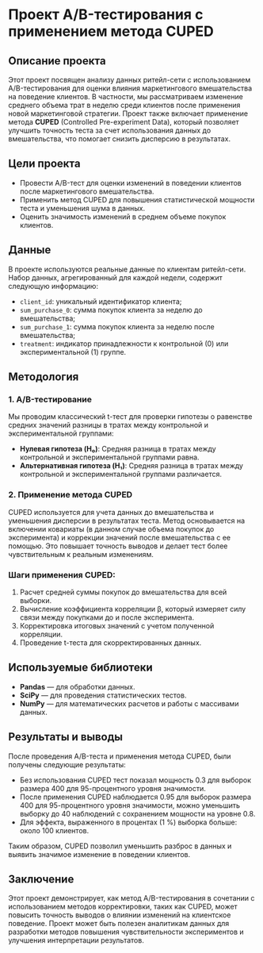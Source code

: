 # Проект A/B-тестирования с применением метода CUPED

## Описание проекта

Этот проект посвящен анализу данных ритейл-сети с использованием A/B-тестирования для оценки влияния маркетингового вмешательства на поведение клиентов. В частности, мы рассматриваем изменение среднего объема трат в неделю среди клиентов после применения новой маркетинговой стратегии. Проект также включает применение метода **CUPED** (Controlled Pre-experiment Data), который позволяет улучшить точность теста за счет использования данных до вмешательства, что помогает снизить дисперсию в результатах.

## Цели проекта

- Провести A/B-тест для оценки изменений в поведении клиентов после маркетингового вмешательства.
- Применить метод CUPED для повышения статистической мощности теста и уменьшения шума в данных.
- Оценить значимость изменений в среднем объеме покупок клиентов.

## Данные

В проекте используются реальные данные по клиентам ритейл-сети. Набор данных, агрегированный для каждой недели, содержит следующую информацию:
- `client_id`: уникальный идентификатор клиента;
- `sum_purchase_0`: сумма покупок клиента за неделю до вмешательства;
- `sum_purchase_1`: сумма покупок клиента за неделю после вмешательства;
- `treatment`: индикатор принадлежности к контрольной (0) или экспериментальной (1) группе.

## Методология

### 1. **A/B-тестирование**

Мы проводим классический t-тест для проверки гипотезы о равенстве средних значений разницы в тратах между контрольной и экспериментальной группами:

- **Нулевая гипотеза (H₀)**: Средняя разница в тратах между контрольной и экспериментальной группами равна.
- **Альтернативная гипотеза (H₁)**: Средняя разница в тратах между контрольной и экспериментальной группами различается.

### 2. **Применение метода CUPED**

CUPED используется для учета данных до вмешательства и уменьшения дисперсии в результатах теста. Метод основывается на включении ковариаты (в данном случае объема покупок до эксперимента) и коррекции значений после вмешательства с ее помощью. Это повышает точность выводов и делает тест более чувствительным к реальным изменениям.

### Шаги применения CUPED:

1. Расчет средней суммы покупок до вмешательства для всей выборки.
2. Вычисление коэффициента корреляции β, который измеряет силу связи между покупками до и после эксперимента.
3. Корректировка итоговых значений с учетом полученной корреляции.
4. Проведение t-теста для скорректированных данных.

## Используемые библиотеки

- **Pandas** — для обработки данных.
- **SciPy** — для проведения статистических тестов.
- **NumPy** — для математических расчетов и работы с массивами данных.

## Результаты и выводы

После проведения A/B-теста и применения метода CUPED, были получены следующие результаты:

- Без использования CUPED тест показал мощность 0.3 для выборок размера 400 для 95-процентного уровня значимости.
- После применения CUPED наблюдается 0.95 для выборок размера 400 для 95-процентного уровня значимости, можно уменьшить выборку до 40 наблюдений с сохранением мощности на уровне 0.8.
- Для эффекта, выраженного в процентах (1 %) выборка больше: около 100 клиентов.

Таким образом, CUPED позволил уменьшить разброс в данных и выявить значимое изменение в поведении клиентов.

## Заключение

Этот проект демонстрирует, как метод A/B-тестирования в сочетании с использованием методов корректировки, таких как CUPED, может повысить точность выводов о влиянии изменений на клиентское поведение. Проект может быть полезен аналитикам данных для разработки методов повышения чувствительности экспериментов и улучшения интерпретации результатов.
